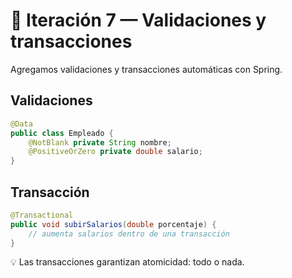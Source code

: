 # 🧱 Iteración 7 — Validaciones y transacciones

Agregamos validaciones y transacciones automáticas con Spring.

## Validaciones
```java
@Data
public class Empleado {
    @NotBlank private String nombre;
    @PositiveOrZero private double salario;
}
```

## Transacción
```java
@Transactional
public void subirSalarios(double porcentaje) {
    // aumenta salarios dentro de una transacción
}
```

💡 Las transacciones garantizan atomicidad: todo o nada.
